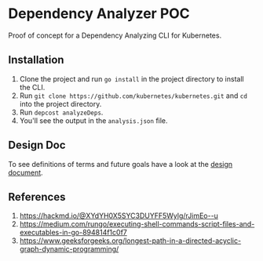 # Dependency Analyzer POC

Proof of concept for a Dependency Analyzing CLI for Kubernetes.

## Installation

1. Clone the project and run `go install` in the project directory to install the CLI.
2. Run `git clone https://github.com/kubernetes/kubernetes.git` and `cd` into the project directory.
3. Run `depcost analyzeDeps`.
4. You'll see the output in the `analysis.json` file.

## Design Doc

To see definitions of terms and future goals have a look at the [design document](https://docs.google.com/document/d/1HbHQ2IJa3eIyLFgB6agFdtp_DzAWRabUUkeqUxb0tn4/edit?usp=sharing).

## References

1. https://hackmd.io/@XYdYH0X5SYC3DUYFF5Wylg/rJimEo--u
2. https://medium.com/rungo/executing-shell-commands-script-files-and-executables-in-go-894814f1c0f7
3. https://www.geeksforgeeks.org/longest-path-in-a-directed-acyclic-graph-dynamic-programming/
